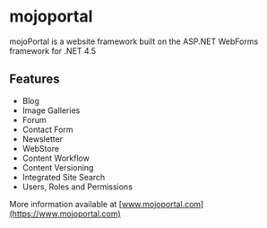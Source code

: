 # mojoportal
mojoPortal is a website framework built on the ASP.NET WebForms framework for .NET 4.5

## Features
- Blog
- Image Galleries
- Forum
- Contact Form
- Newsletter
- WebStore
- Content Workflow
- Content Versioning
- Integrated Site Search
- Users, Roles and Permissions

More information available at [www.mojoportal.com](https://www.mojoportal.com)
